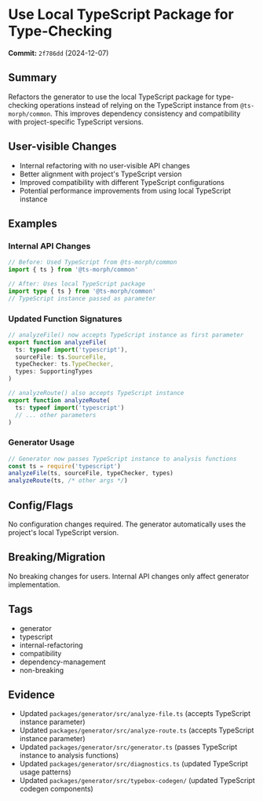 # Use Local TypeScript Package for Type-Checking

**Commit:** `2f786dd` (2024-12-07)

## Summary

Refactors the generator to use the local TypeScript package for type-checking operations instead of relying on the TypeScript instance from `@ts-morph/common`. This improves dependency consistency and compatibility with project-specific TypeScript versions.

## User-visible Changes

- Internal refactoring with no user-visible API changes
- Better alignment with project's TypeScript version
- Improved compatibility with different TypeScript configurations
- Potential performance improvements from using local TypeScript instance

## Examples

### Internal API Changes

```typescript
// Before: Used TypeScript from @ts-morph/common
import { ts } from '@ts-morph/common'

// After: Uses local TypeScript package
import type { ts } from '@ts-morph/common'
// TypeScript instance passed as parameter
```

### Updated Function Signatures

```typescript
// analyzeFile() now accepts TypeScript instance as first parameter
export function analyzeFile(
  ts: typeof import('typescript'),
  sourceFile: ts.SourceFile,
  typeChecker: ts.TypeChecker,
  types: SupportingTypes
)

// analyzeRoute() also accepts TypeScript instance
export function analyzeRoute(
  ts: typeof import('typescript')
  // ... other parameters
)
```

### Generator Usage

```typescript
// Generator now passes TypeScript instance to analysis functions
const ts = require('typescript')
analyzeFile(ts, sourceFile, typeChecker, types)
analyzeRoute(ts, /* other args */)
```

## Config/Flags

No configuration changes required. The generator automatically uses the project's local TypeScript version.

## Breaking/Migration

No breaking changes for users. Internal API changes only affect generator implementation.

## Tags

- generator
- typescript
- internal-refactoring
- compatibility
- dependency-management
- non-breaking

## Evidence

- Updated `packages/generator/src/analyze-file.ts` (accepts TypeScript instance parameter)
- Updated `packages/generator/src/analyze-route.ts` (accepts TypeScript instance parameter)
- Updated `packages/generator/src/generator.ts` (passes TypeScript instance to analysis functions)
- Updated `packages/generator/src/diagnostics.ts` (updated TypeScript usage patterns)
- Updated `packages/generator/src/typebox-codegen/` (updated TypeScript codegen components)
